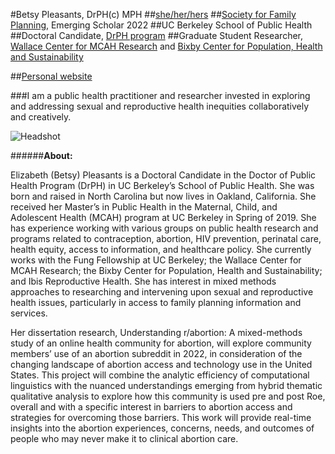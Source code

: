 #Betsy Pleasants, DrPH(c) MPH
##[she/her/hers](https://www.aclunc.org/article/frequently-asked-questions-whats-pronoun)
##[Society for Family Planning](https://www.societyfp.org/), Emerging Scholar 2022
##UC Berkeley School of Public Health
##Doctoral Candidate, [DrPH program](https://publichealth.berkeley.edu/academics/interdisciplinary/doctor-of-public-health-drph/)
##Graduate Student Researcher, [Wallace Center for MCAH Research](https://www.wallacecenter.berkeley.edu/) and [Bixby Center for Population, Health and Sustainability](https://bixby.berkeley.edu/)

##[Personal website](https://www.bpleasants.com/)


###I am a public health practitioner and researcher invested in exploring and addressing sexual and reproductive health inequities collaboratively and creatively.

![Headshot](https://images.squarespace-cdn.com/content/v1/5ac6a6e1fcf7fd0e72902848/1523822786566-O9XASXOPA9SWYZEUILM7/2015-12-06+13.45.36.jpg)


######**About:**

Elizabeth (Betsy) Pleasants is a Doctoral Candidate in the Doctor of Public Health Program (DrPH) in UC Berkeley’s School of Public Health. She was born and raised in North Carolina but now lives in Oakland, California. She received her Master’s in Public Health in the Maternal, Child, and Adolescent Health (MCAH) program at UC Berkeley in Spring of 2019. She has experience working with various groups on public health research and programs related to contraception, abortion, HIV prevention, perinatal care, health equity, access to information, and healthcare policy. She currently works with the Fung Fellowship at UC Berkeley; the Wallace Center for MCAH Research; the Bixby Center for Population, Health and Sustainability; and Ibis Reproductive Health. She has interest in mixed methods approaches to researching and intervening upon sexual and reproductive health issues, particularly in access to family planning information and services. 

Her dissertation research, Understanding r/abortion: A mixed-methods study of an online health community for abortion, will explore community members’ use of an abortion subreddit in 2022, in consideration of the changing landscape of abortion access and technology use in the United States. This project will combine the analytic efficiency of computational linguistics with the nuanced understandings emerging from hybrid thematic qualitative analysis to explore how this community is used pre and post Roe, overall and with a specific interest in barriers to abortion access and strategies for overcoming those barriers. This work will provide real-time insights into the abortion experiences, concerns, needs, and outcomes of people who may never make it to clinical abortion care.


